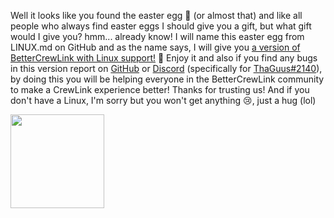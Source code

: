 Well it looks like you found the easter egg 👀 (or almost that) and like all people who always find easter eggs I should give you a gift, but what gift would I give you? hmm... already know! I will name this easter egg from LINUX.md on GitHub and as the name says, I will give you [a version of BetterCrewLink with Linux support!](https://github.com/OhMyGuus/BetterCrewlink-Linux/releases/latest) 🥳 Enjoy it and also if you find any bugs in this version report on [GitHub](https://github.com/OhMyGuus/BetterCrewlink-Linux/issues) or [Discord](https://discord.gg/qDqTzvj4SH) (specifically for [ThaGuus#2140](https://discordapp.com/users/508426414387757057)), by doing this you will be helping everyone in the BetterCrewLink community to make a CrewLink experience better! Thanks for trusting us! And if you don't have a Linux, I'm sorry but you won't get anything 😢, just a hug (lol)

<a href="https://discord.gg/qDqTzvj4SH"> <img src="https://i.imgur.com/XpnBhTW.png" width="150px" /> </a>
